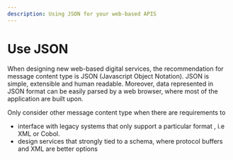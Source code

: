 ```yaml
---
description: Using JSON for your web-based APIS
---
```


# Use JSON

When designing new web-based digital services, the recommendation for message content type is JSON \(Javascript Object Notation\). JSON is simple, extensible and human readable. Moreover, data represented in JSON format can be easily parsed by a web browser, where most of the application are built upon.

Only consider other message content type when there are requirements to 

* interface with legacy systems that only support a particular format , i.e XML or Cobol.
* design services that strongly tied to a schema, where protocol buffers and XML are better options

